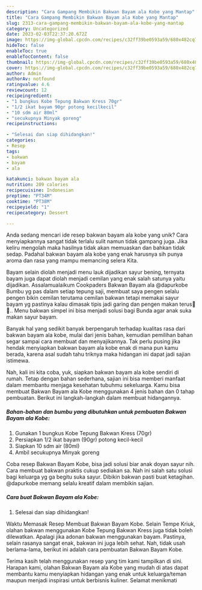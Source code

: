```yaml
---
description: "Cara Gampang Membikin Bakwan Bayam ala Kobe yang Mantap"
title: "Cara Gampang Membikin Bakwan Bayam ala Kobe yang Mantap"
slug: 2313-cara-gampang-membikin-bakwan-bayam-ala-kobe-yang-mantap
category: Uncategorized
date: 2023-02-03T22:37:20.672Z
image: https://img-global.cpcdn.com/recipes/c32ff39be0593a59/680x482cq70/bakwan-bayam-ala-kobe-foto-resep-utama.jpg
hideToc: false
enableToc: true
enableTocContent: false
thumbnail: https://img-global.cpcdn.com/recipes/c32ff39be0593a59/680x482cq70/bakwan-bayam-ala-kobe-foto-resep-utama.jpg
cover: https://img-global.cpcdn.com/recipes/c32ff39be0593a59/680x482cq70/bakwan-bayam-ala-kobe-foto-resep-utama.jpg
author: Admin
authorAv: notfound
ratingvalue: 4.6
reviewcount: 12
recipeingredient:
- "1 bungkus Kobe Tepung Bakwan Kress 70gr"
- "1/2 ikat bayam 90gr potong kecilkecil"
- "10 sdm air 80ml"
- "secukupnya Minyak goreng"
recipeinstructions:

- "Selesai dan siap dihidangkan!"
categories:
- Resep
tags:
- bakwan
- bayam
- ala

katakunci: bakwan bayam ala 
nutrition: 209 calories
recipecuisine: Indonesian
preptime: "PT34M"
cooktime: "PT38M"
recipeyield: "1"
recipecategory: Dessert

---
```





Anda sedang mencari ide resep bakwan bayam ala kobe yang unik? Cara menyiapkannya sangat tidak terlalu sulit namun tidak gampang juga. Jika keliru mengolah maka hasilnya tidak akan memuaskan dan bahkan tidak sedap. Padahal bakwan bayam ala kobe yang enak harusnya sih punya aroma dan rasa yang mampu memancing selera Kita.





Bayam selain diolah menjadi menu lauk dijadikan sayur bening, ternyata bayam juga dapat diolah menjadi cemilan yang enak salah satunya yaitu dijadikan. Assalamualaikum Cookpaders Bakwan Bayam ala @dapurkobe Bumbu yg pas dalam setiap tepung saji, membuat saya pengen selalu pengen bikin cemilan terutama cemilan bakwan tetapi memakai sayur bayam yg pastinya kalau dimasak tipis jadi garing dan pengen makan terus🤭🤭.. Menu bakwan simpel ini bisa menjadi solusi bagi Bunda agar anak suka makan sayur bayam.

Banyak hal yang sedikit banyak berpengaruh terhadap kualitas rasa dari bakwan bayam ala kobe, mulai dari jenis bahan, kemudian pemilihan bahan segar sampai cara membuat dan menyajikannya. Tak perlu pusing jika hendak menyiapkan bakwan bayam ala kobe enak di mana pun kamu berada, karena asal sudah tahu triknya maka hidangan ini dapat jadi sajian istimewa.






Nah, kali ini kita coba, yuk, siapkan bakwan bayam ala kobe sendiri di rumah. Tetap dengan bahan sederhana, sajian ini bisa memberi manfaat dalam membantu menjaga kesehatan tubuhmu sekeluarga. Kamu bisa membuat Bakwan Bayam ala Kobe menggunakan 4 jenis bahan dan 0 tahap pembuatan. Berikut ini langkah-langkah dalam membuat hidangannya.

<!--inarticleads1-->

##### Bahan-bahan dan bumbu yang dibutuhkan untuk pembuatan Bakwan Bayam ala Kobe:

1. Gunakan 1 bungkus Kobe Tepung Bakwan Kress (70gr)
1. Persiapkan 1/2 ikat bayam (90gr) potong kecil-kecil
1. Siapkan 10 sdm air (80ml)
1. Ambil secukupnya Minyak goreng


Coba resep Bakwan Bayam Kobe, bisa jadi solusi biar anak doyan sayur nih. Cara membuat bakwan praktis cukup sediakan sa. Nah ini salah satu solusi bagi keluarga yg ga begitu suka sayur. Dibikin bakwan pasti buat ketagihan. @dapurkobe memang selalu kreatif dalam membikin sajian. 

<!--inarticleads2-->

##### Cara buat Bakwan Bayam ala Kobe:


1. Selesai dan siap dihidangkan!

Waktu Memasak Resep Membuat Bakwan Bayam Kobe. Selain Tempe Kriuk, olahan bakwan menggunakan Kobe Tepung Bakwan Kress juga tidak boleh dilewatkan. Apalagi jika adonan bakwan menggunakan bayam. Pastinya, selain rasanya sangat enak, bakwan ini juga lebih sehat. Nah, tidak usah berlama-lama, berikut ini adalah cara pembuatan Bakwan Bayam Kobe. 

Terima kasih telah menggunakan resep yang tim kami tampilkan di sini. Harapan kami, olahan Bakwan Bayam ala Kobe yang mudah di atas dapat membantu kamu menyiapkan hidangan yang enak untuk keluarga/teman maupun menjadi inspirasi untuk berbisnis kuliner. Selamat menikmati
